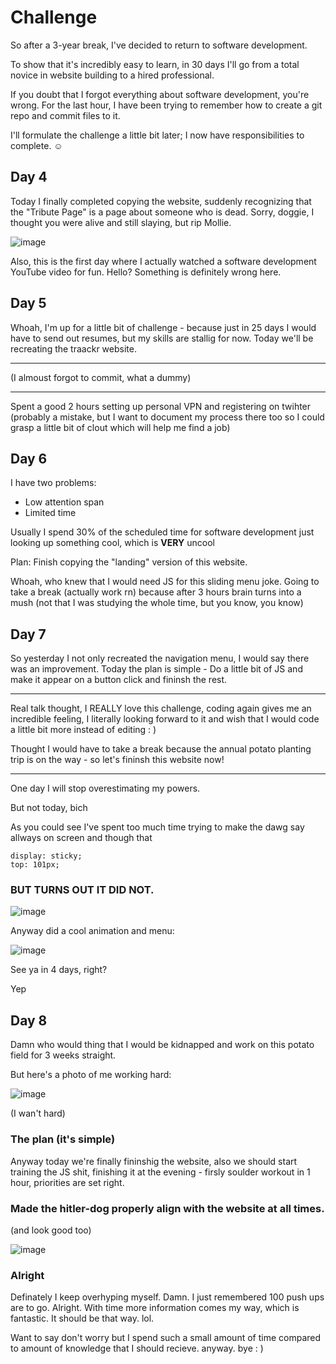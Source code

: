 # Challenge

So after a 3-year break, I've decided to return to software development.


To show that it's incredibly easy to learn, in 30 days I'll go from a total novice in website building to a hired professional.


If you doubt that I forgot everything about software development, you're wrong. For the last hour, I have been trying to remember how to create a git repo and commit files to it.


I'll formulate the challenge a little bit later; I now have responsibilities to complete. ☺️




## Day 4 

Today I finally completed copying the website, suddenly recognizing that the "Tribute Page" is a page about someone who is dead. Sorry, doggie, I thought you were alive and still slaying, but rip Mollie.

![image](https://github.com/Aizmik/FronEndDev-in-30-days/assets/37026135/df2ca4d1-58c3-4a40-81ac-a9c483b1bc18)




Also, this is the first day where I actually watched a software development YouTube video for fun. Hello? Something is definitely wrong here.



## Day 5 

Whoah, I'm up for a little bit of challenge - because just in 25 days I would have to send out resumes, but my skills are stallig for now. Today we'll be recreating the traackr website. 

___ 
(I almoust forgot to commit, what a dummy)
___
Spent a good 2 hours setting up personal VPN and registering on twihter (probably a mistake, but I want to document my process there too so I could grasp a little bit of clout which will help me find a job)

## Day 6 
I have two problems: 
* Low attention span
* Limited time 

Usually I spend 30% of the scheduled time for software development just looking up something cool, which is __VERY__ uncool

Plan: Finish copying the "landing" version of this website. 


Whoah, who knew that I would need JS for this sliding menu joke.
Going to take a break (actually work rn) because after 3 hours brain turns into a mush (not that I was studying the whole time, but you know, you know)


## Day 7 

So yesterday I not only recreated the navigation menu, I would say there was an improvement. Today the plan is simple - Do a little bit of JS and make it appear on a button click and fininsh the rest. 

___
Real talk thought, I REALLY love this challenge, coding again gives me an incredible feeling, I literally looking forward to it and wish that I would code a little bit more instead of editing : ) 

Thought I would have to take a break because the annual potato planting trip is on the way - so let's fininsh this website now!
___

One day I will stop overestimating my powers. 

But not today, bich 

As you could see I've spent too much time trying to make the dawg say allways on screen and though that 

```
display: sticky;
top: 101px;
```


### BUT TURNS OUT IT DID NOT.

![image](https://github.com/Aizmik/FronEndDev-in-30-days/assets/37026135/3d6addd0-9c80-4252-b2b0-9297edc65fa2)


Anyway did a cool animation and menu:

![image](https://github.com/Aizmik/FronEndDev-in-30-days/assets/37026135/be755fb2-1163-41d9-9e53-78f0161bb86b)

See ya in 4 days, right? 

Yep 


## Day 8 

Damn who would thing that I would be kidnapped and work on this potato field for 3 weeks straight.

But here's a photo of me working hard: 

![image](https://github.com/Aizmik/FronEndDev-in-30-days/assets/37026135/24caef27-8cc9-474f-8d9d-d6a8bd45c072)


(I wan't hard)

### The plan (it's simple)
Anyway today we're finally fininshig the website, also we should start training the JS shit, finishing it at the evening - firsly soulder workout in 1 hour, priorities are set right. 


### Made the hitler-dog properly align with the website at all times. 
(and look good too)

![image](https://github.com/Aizmik/FronEndDev-in-30-days/assets/37026135/dc46034d-d128-44d1-9969-71d8306fa6d8)



### Alright
Definately I keep overhyping myself. Damn. I just remembered 100 push ups are to go. Alright. With time more information comes my way, which is fantastic. It should be that way. lol. 

Want to say don't worry but I spend such a small amount of time compared to amount of knowledge that I should recieve. anyway. bye : ) 